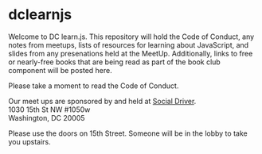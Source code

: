 # dclearnjs
Welcome to DC learn.js. This repository will hold the Code of Conduct, any notes from meetups, lists of resources for learning about JavaScript, and slides from any presenations held at the MeetUp. Additionally, links to free or nearly-free books that are being read as part of the book club component will be posted here.  

Please take a moment to read the Code of Conduct.  

Our meet ups are sponsored by and held at [Social Driver](www.socialdriver.com).  
1030 15th St NW #1050w  
Washington, DC 20005  

Please use the doors on 15th Street. Someone will be in the lobby to take you upstairs. 
